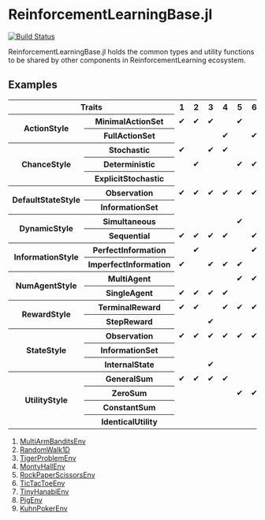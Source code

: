 # ReinforcementLearningBase.jl

[![Build Status](https://travis-ci.com/JuliaReinforcementLearning/ReinforcementLearningBase.jl.svg?branch=master)](https://travis-ci.com/JuliaReinforcementLearning/ReinforcementLearningBase.jl)

ReinforcementLearningBase.jl holds the common types and utility functions to be
shared by other components in ReinforcementLearning ecosystem.


## Examples

<table>
<th colspan="2">Traits</th><th> 1 </th><th> 2 </th><th> 3 </th><th> 4 </th><th> 5 </th><th> 6 </th><th> 7 </th><th> 8 </th><th> 9 </th><tr> <th rowspan="2"> ActionStyle </th><th> MinimalActionSet </th><td> ✔ </td><td> ✔ </td><td> ✔ </td><td> </td> <td> ✔ </td><td> </td> <td> ✔ </td><td> ✔ </td><td> ✔ </td></tr>
<tr> <th> FullActionSet </th><td> </td> <td> </td> <td> </td> <td> ✔ </td><td> </td> <td> ✔ </td><td> </td> <td> </td> <td> </td> </tr>
<tr> <th rowspan="3"> ChanceStyle </th><th> Stochastic </th><td> ✔ </td><td> </td> <td> ✔ </td><td> ✔ </td><td> </td> <td> </td> <td> </td> <td> </td> <td> </td> </tr>
<tr> <th> Deterministic </th><td> </td> <td> ✔ </td><td> </td> <td> </td> <td> ✔ </td><td> ✔ </td><td> </td> <td> </td> <td> </td> </tr>
<tr> <th> ExplicitStochastic </th><td> </td> <td> </td> <td> </td> <td> </td> <td> </td> <td> </td> <td> ✔ </td><td> ✔ </td><td> ✔ </td></tr>
<tr> <th rowspan="2"> DefaultStateStyle </th><th> Observation </th><td> ✔ </td><td> ✔ </td><td> ✔ </td><td> ✔ </td><td> ✔ </td><td> ✔ </td><td> </td> <td> ✔ </td><td> </td> </tr>
<tr> <th> InformationSet </th><td> </td> <td> </td> <td> </td> <td> </td> <td> </td> <td> </td> <td> ✔ </td><td> </td> <td> ✔ </td></tr>
<tr> <th rowspan="2"> DynamicStyle </th><th> Simultaneous </th><td> </td> <td> </td> <td> </td> <td> </td> <td> ✔ </td><td> </td> <td> </td> <td> </td> <td> </td> </tr>
<tr> <th> Sequential </th><td> ✔ </td><td> ✔ </td><td> ✔ </td><td> ✔ </td><td> </td> <td> ✔ </td><td> ✔ </td><td> ✔ </td><td> ✔ </td></tr>
<tr> <th rowspan="2"> InformationStyle </th><th> PerfectInformation </th><td> </td> <td> ✔ </td><td> </td> <td> </td> <td> </td> <td> ✔ </td><td> </td> <td> ✔ </td><td> </td> </tr>
<tr> <th> ImperfectInformation </th><td> ✔ </td><td> </td> <td> ✔ </td><td> ✔ </td><td> ✔ </td><td> </td> <td> ✔ </td><td> </td> <td> ✔ </td></tr>
<tr> <th rowspan="2"> NumAgentStyle </th><th> MultiAgent </th><td> </td> <td> </td> <td> </td> <td> </td> <td> ✔ </td><td> ✔ </td><td> ✔ </td><td> ✔ </td><td> ✔ </td></tr>
<tr> <th> SingleAgent </th><td> ✔ </td><td> ✔ </td><td> ✔ </td><td> ✔ </td><td> </td> <td> </td> <td> </td> <td> </td> <td> </td> </tr>
<tr> <th rowspan="2"> RewardStyle </th><th> TerminalReward </th><td> ✔ </td><td> ✔ </td><td> </td> <td> ✔ </td><td> ✔ </td><td> ✔ </td><td> ✔ </td><td> ✔ </td><td> ✔ </td></tr>
<tr> <th> StepReward </th><td> </td> <td> </td> <td> ✔ </td><td> </td> <td> </td> <td> </td> <td> </td> <td> </td> <td> </td> </tr>
<tr> <th rowspan="3"> StateStyle </th><th> Observation </th><td> ✔ </td><td> ✔ </td><td> ✔ </td><td> ✔ </td><td> ✔ </td><td> ✔ </td><td> </td> <td> ✔ </td><td> </td> </tr>
<tr> <th> InformationSet </th><td> </td> <td> </td> <td> </td> <td> </td> <td> </td> <td> </td> <td> ✔ </td><td> </td> <td> ✔ </td></tr>
<tr> <th> InternalState </th><td> </td> <td> </td> <td> ✔ </td><td> </td> <td> </td> <td> </td> <td> </td> <td> </td> <td> </td> </tr>
<tr> <th rowspan="4"> UtilityStyle </th><th> GeneralSum </th><td> ✔ </td><td> ✔ </td><td> ✔ </td><td> ✔ </td><td> </td> <td> </td> <td> </td> <td> </td> <td> </td> </tr>
<tr> <th> ZeroSum </th><td> </td> <td> </td> <td> </td> <td> </td> <td> ✔ </td><td> ✔ </td><td> </td> <td> </td> <td> ✔ </td></tr>
<tr> <th> ConstantSum </th><td> </td> <td> </td> <td> </td> <td> </td> <td> </td> <td> </td> <td> </td> <td> ✔ </td><td> </td> </tr>
<tr> <th> IdenticalUtility </th><td> </td> <td> </td> <td> </td> <td> </td> <td> </td> <td> </td> <td> ✔ </td><td> </td> <td> </td> </tr>
</table>
<ol><li> <a href="https://github.com/JuliaReinforcementLearning/ReinforcementLearningBase.jl/tree/master/src/examples/MultiArmBanditsEnv.jl"> MultiArmBanditsEnv </a></li>
<li> <a href="https://github.com/JuliaReinforcementLearning/ReinforcementLearningBase.jl/tree/master/src/examples/RandomWalk1D.jl"> RandomWalk1D </a></li>
<li> <a href="https://github.com/JuliaReinforcementLearning/ReinforcementLearningBase.jl/tree/master/src/examples/TigerProblemEnv.jl"> TigerProblemEnv </a></li>
<li> <a href="https://github.com/JuliaReinforcementLearning/ReinforcementLearningBase.jl/tree/master/src/examples/MontyHallEnv.jl"> MontyHallEnv </a></li>
<li> <a href="https://github.com/JuliaReinforcementLearning/ReinforcementLearningBase.jl/tree/master/src/examples/RockPaperScissorsEnv.jl"> RockPaperScissorsEnv </a></li>
<li> <a href="https://github.com/JuliaReinforcementLearning/ReinforcementLearningBase.jl/tree/master/src/examples/TicTacToeEnv.jl"> TicTacToeEnv </a></li>
<li> <a href="https://github.com/JuliaReinforcementLearning/ReinforcementLearningBase.jl/tree/master/src/examples/TinyHanabiEnv.jl"> TinyHanabiEnv </a></li>
<li> <a href="https://github.com/JuliaReinforcementLearning/ReinforcementLearningBase.jl/tree/master/src/examples/PigEnv.jl"> PigEnv </a></li>
<li> <a href="https://github.com/JuliaReinforcementLearning/ReinforcementLearningBase.jl/tree/master/src/examples/KuhnPokerEnv.jl"> KuhnPokerEnv </a></li>
</ol>